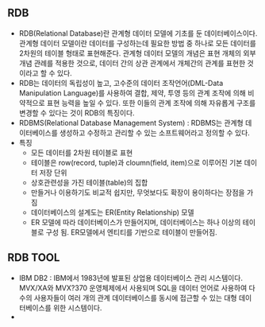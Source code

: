 ## RDB
- RDB(Relational Database)란 관계형 데이터 모델에 기초를 둔 데이터베이스이다. 관계형 데이터 모델이란 데이터를 구성하는데 필요한 방법 중 하나로 모든 데이터를 2차원의 테이블 형태로 표현해준다. 관계형 데이터 모델의 개념은 표현 개체의 외부 개념 관례를 적용한 것으로, 데이터 간의 상관 관계에서 개체간의 관계를 표현한 것이라고 할 수 있다.
- RDB는 데이터의 독립성이 높고, 고수준의 데이터 조작언어(DML-Data Manipulation Language)를 사용하여 결합, 제약, 투영 등의 관계 조작에 의해 비약적으로 표현 능력을 높일 수 있다. 또한 이들의 관계 조작에 의해 자유롭게 구조를 변경할 수 있다는 것이 RDB의 특징이다.
- RDBMS(Relational Database Management System) : RDBMS는 관계형 데이터베이스를 생성하고 수정하고 관리할 수 있는 소프트웨어라고 정의할 수 있다.
- 특징
  <ul>
  <li>모든 데이터를 2차원 테이블로 표현</li>
  <li>테이블은 row(record, tuple)과 cloumn(field, item)으로 이루어진 기본 데이터 저장 단위</li>
  <li>상호관련성을 가진 테이블(table)의 집합</li>
  <li>만들거나 이용하기도 비교적 쉽지만, 무엇보다도 확장이 용이하다는 장점을 가짐</li>
  <li>데이터베이스의 설계도는 ER(Entity Relationship) 모델</li>
  <li>ER 모델에 따라 데이터베이스가 만들어지며, 데이터베이스는 하나 이상의 테이블로 구성 됨. ER모델에서 엔티티를 기반으로 테이블이 만들어짐.</li>
  </ul>

## RDB TOOL
<ul>
  <li>IBM DB2 : IBM에서 1983년에 발표된 상업용 데이터베이스 관리 시스템이다. MVX/XA와 MVX?370 운영체제에서 사용되며 SQL을 데이터 언어로 사용하여 다수의 사용자들이 여러 개의 관계 데이터베이스를 동시에 접근할 수 있는 대형 데이터베이스를 위한 시스템이다. </li>
  <li></li> 
</ul>
